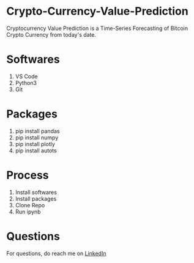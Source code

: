 # Crypto-Currency-Value-Prediction
Cryptocurrency Value Prediction is a Time-Series Forecasting of Bitcoin Crypto Currency from today's date.

# Softwares
1. VS Code
2. Python3
3. Git

# Packages
1. pip install pandas
2. pip install numpy
3. pip install plotly
4. pip install autots

# Process
1. Install softwares
2. Install packages
3. Clone Repo
4. Run ipynb

# Questions
For questions, do reach me on <a href="https://linkedin.com/in/MadhuPIoT">LinkedIn</a>
